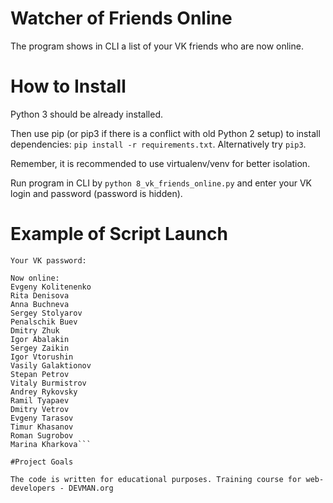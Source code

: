 # Watcher of Friends Online

The program shows in CLI a list of your VK friends who are now online.

# How to Install

Python 3 should be already installed.

Then use pip (or pip3 if there is a conflict with old Python 2 setup) to install dependencies:
```pip install -r requirements.txt```. Alternatively try ```pip3```.

Remember, it is recommended to use virtualenv/venv for better isolation.

Run program in CLI by ```python 8_vk_friends_online.py``` and enter your VK login and password (password is hidden).

# Example of Script Launch

```Your VK login: @mail.ru
Your VK password:

Now online:
Evgeny Kolitenenko
Rita Denisova
Anna Buchneva
Sergey Stolyarov
Penalschik Buev
Dmitry Zhuk
Igor Abalakin
Sergey Zaikin
Igor Vtorushin
Vasily Galaktionov
Stepan Petrov
Vitaly Burmistrov
Andrey Rykovsky
Ramil Tyapaev
Dmitry Vetrov
Evgeny Tarasov
Timur Khasanov
Roman Sugrobov
Marina Kharkova```

#Project Goals

The code is written for educational purposes. Training course for web-developers - DEVMAN.org
